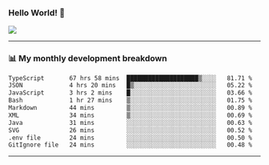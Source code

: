 ### Hello World! 👋

<a>
  <img align="center" src="https://github-readme-stats.vercel.app/api?username=megatunger&count_private=true&include_all_commits=true&bg_color=30,56CCF2,2F80ED&title_color=fff&text_color=fff" />
</a>

------
### 📊 My monthly development breakdown

<!--START_SECTION:waka-->

```txt
TypeScript       67 hrs 58 mins  ████████████████████▒░░░░   81.71 %
JSON             4 hrs 20 mins   █▒░░░░░░░░░░░░░░░░░░░░░░░   05.22 %
JavaScript       3 hrs 2 mins    █░░░░░░░░░░░░░░░░░░░░░░░░   03.66 %
Bash             1 hr 27 mins    ▒░░░░░░░░░░░░░░░░░░░░░░░░   01.75 %
Markdown         44 mins         ▒░░░░░░░░░░░░░░░░░░░░░░░░   00.89 %
XML              34 mins         ▒░░░░░░░░░░░░░░░░░░░░░░░░   00.69 %
Java             31 mins         ░░░░░░░░░░░░░░░░░░░░░░░░░   00.63 %
SVG              26 mins         ░░░░░░░░░░░░░░░░░░░░░░░░░   00.52 %
.env file        24 mins         ░░░░░░░░░░░░░░░░░░░░░░░░░   00.50 %
GitIgnore file   24 mins         ░░░░░░░░░░░░░░░░░░░░░░░░░   00.48 %
```

<!--END_SECTION:waka-->

------
